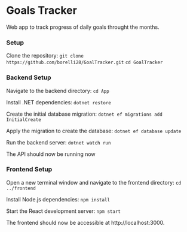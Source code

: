 # Goals Tracker
Web app to track progress of daily goals throught the months.

### Setup
Clone the repository:
`git clone https://github.com/borelli28/GoalTracker.git`
`cd GoalTracker`

### Backend Setup

Navigate to the backend directory:
`cd App`

Install .NET dependencies:
`dotnet restore`

Create the initial database migration:
`dotnet ef migrations add InitialCreate`

Apply the migration to create the database:
`dotnet ef database update`

Run the backend server:
`dotnet watch run`

The API should now be running now

### Frontend Setup
Open a new terminal window and navigate to the frontend directory:
`cd ../frontend`

Install Node.js dependencies:
`npm install`

Start the React development server:
`npm start`

The frontend should now be accessible at http://localhost:3000.
